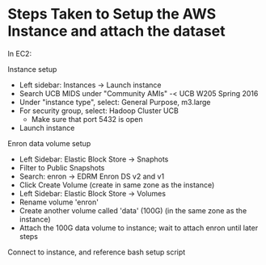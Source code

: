 # Steps Taken to Setup the AWS Instance and attach the dataset

In EC2:

Instance setup
- Left sidebar: Instances -> Launch instance
- Search UCB MIDS under "Community AMIs" -< UCB W205 Spring 2016
- Under "instance type", select: General Purpose, m3.large
- For security group, select: Hadoop Cluster UCB
  - Make sure that port 5432 is open 
- Launch instance

Enron data volume setup
- Left Sidebar: Elastic Block Store -> Snaphots
- Filter to Public Snapshots
- Search: enron -> EDRM Enron DS v2 and v1
- Click Create Volume (create in same zone as the instance)
- Left Sidebar: Elastic Block Store -> Volumes
- Rename volume 'enron'
- Create another volume called 'data' (100G) (in the same zone as the instance)
- Attach the 100G data volume to instance; wait to attach enron until later steps

Connect to instance, and reference bash setup script
